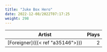 ```yaml
---
title: "Juke Box Hero"
date: 2022-12-08/2022T07:17:25
weight: 298
---
```




 Artist | Plays 
----- | -----:
[Foreigner]({{< ref "a35146">}}) | 2
